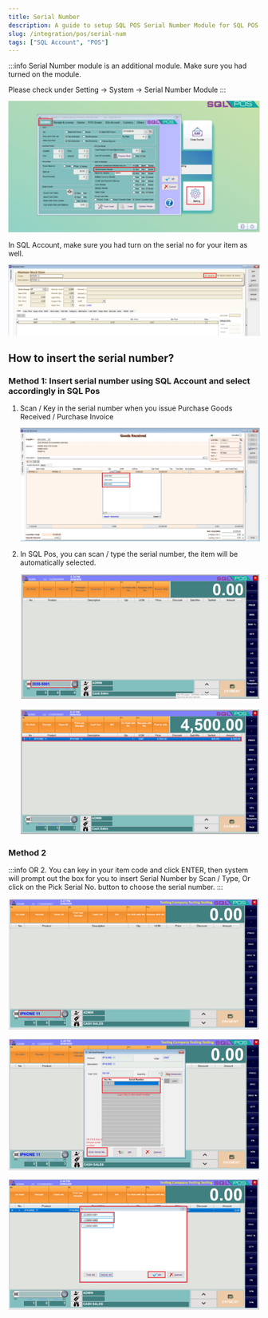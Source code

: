 ```yaml
---
title: Serial Number
description: A guide to setup SQL POS Serial Number Module for SQL POS System
slug: /integration/pos/serial-num
tags: ["SQL Account", "POS"]
---
```


:::info
Serial Number module is an additional module. Make sure you had turned on the module.

Please check under Setting -> System -> Serial Number Module
:::

![1](../../../static/img/integration/pos/serial-num/1.png)

In SQL Account, make sure you had turn on the serial no for your item as well.

![2](../../../static/img/integration/pos/serial-num/2.png)

## How to insert the serial number?

### Method 1: Insert serial number using SQL Account and select accordingly in SQL Pos

1. Scan / Key in the serial number when you issue Purchase Goods Received / Purchase Invoice

    ![3](../../../static/img/integration/pos/serial-num/3.png)

2. In SQL Pos, you can scan / type the serial number, the item will be automatically selected.

    ![4](../../../static/img/integration/pos/serial-num/4.png)

    ![5](../../../static/img/integration/pos/serial-num/5.png)

### Method 2

:::info OR
2. You can key in your item code and click ENTER, then system will prompt out the box for you
to insert Serial Number by Scan / Type, Or click on the Pick Serial No. button to choose the serial
number.
:::

![6](../../../static/img/integration/pos/serial-num/6.png)

![7](../../../static/img/integration/pos/serial-num/7.png)

![8](../../../static/img/integration/pos/serial-num/8.png)
